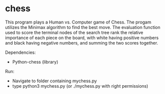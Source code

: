 # chess

This program plays a Human vs. Computer game of Chess. The progam utilizes the Minimax algorithm to find the best move. 
The evaluation function used to score the terminal nodes of the search tree rank the relative importance of each piece on the board,
with white having positive numbers and black having negative numbers, and summing the two scores together. 

Dependencies:
- Python-chess (library)

Run:
- Navigate to folder containing mychess.py
- type python3 mychess.py (or ./mychess.py with right permissions)
